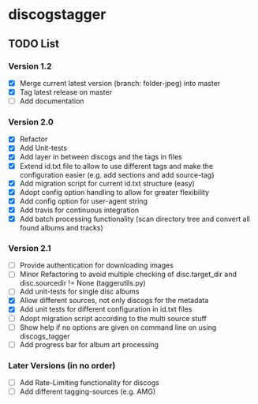 # discogstagger

## TODO List

### Version 1.2

- [x] Merge current latest version (branch: folder-jpeg) into master
- [x] Tag latest release on master
- [ ] Add documentation

### Version 2.0

- [x] Refactor
- [x] Add Unit-tests
- [x] Add layer in between discogs and the tags in files
- [x] Extend id.txt file to allow to use different tags and make the configuration
      easier (e.g. add sections and add source-tag)
- [x] Add migration script for current id.txt structure (easy)
- [x] Adopt config option handling to allow for greater flexibility
- [x] Add config option for user-agent string
- [x] Add travis for continuous integration
- [x] Add batch processing functionality (scan directory tree and convert all
      found albums and tracks)

### Version 2.1

- [ ] Provide authentication for downloading images
- [ ] Minor Refactoring to avoid multiple checking of disc.target_dir and
      disc.sourcedir != None (taggerutils.py)
- [ ] Add unit-tests for single disc albums
- [X] Allow different sources, not only discogs for the metadata
- [X] Add unit tests for different configuration in id.txt files
- [ ] Adopt migration script according to the multi source stuff
- [ ] Show help if no options are given on command line on using discogs_tagger
- [ ] Add progress bar for album art processing

### Later Versions (in no order)

- [ ] Add Rate-Limiting functionality for discogs
- [ ] Add different tagging-sources (e.g. AMG)
